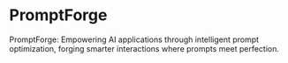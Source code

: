 # PromptForge
PromptForge: Empowering AI applications through intelligent prompt optimization, forging smarter interactions where prompts meet perfection.
